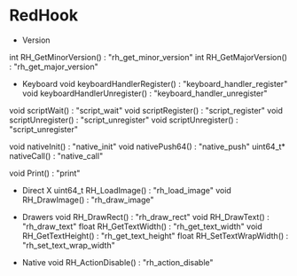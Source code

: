 # RedHook

- Version

int RH_GetMinorVersion() : "rh_get_minor_version"
int RH_GetMajorVersion() : "rh_get_major_version"

- Keyboard
void keyboardHandlerRegister() : "keyboard_handler_register"
void keyboardHandlerUnregister() : "keyboard_handler_unregister"

void scriptWait() : "script_wait"
void scriptRegister() : "script_register"
void scriptUnregister() : "script_unregister"
void scriptUnregister() : "script_unregister" 

void nativeInit() : "native_init"
void nativePush64() : "native_push"
uint64_t* nativeCall() : "native_call"

void Print() : "print"

- Direct X
uint64_t RH_LoadImage() : "rh_load_image"
void RH_DrawImage() : "rh_draw_image"

- Drawers
void RH_DrawRect() : "rh_draw_rect"
void RH_DrawText() : "rh_draw_text"
float RH_GetTextWidth() : "rh_get_text_width"
void RH_GetTextHeight() : "rh_get_text_height"
float RH_SetTextWrapWidth() : "rh_set_text_wrap_width"

- Native
void RH_ActionDisable() : "rh_action_disable"
